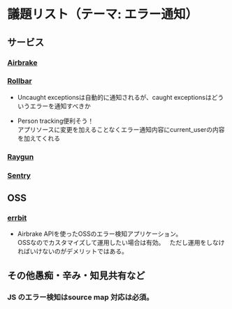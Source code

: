 # 議題リスト（テーマ: エラー通知）
## サービス

### [Airbrake](https://airbrake.io)

### [Rollbar](https://rollbar.com)
* Uncaught exceptionsは自動的に通知されるが、caught exceptionsはどういうエラーを通知すべきか
+ Person tracking便利そう！  
アプリソースに変更を加えることなくエラー通知内容にcurrent_userの内容を加えてくれる

### [Raygun](https://raygun.com)

### [Sentry](https://sentry.io/welcome/)

## OSS

### [errbit](https://errbit.com)
* Airbrake APIを使ったOSSのエラー検知アプリケーション。  
OSSなのでカスタマイズして運用したい場合は有効。  
ただし運用をしなければいけないのがデメリットではある。

## その他愚痴・辛み・知見共有など
### JS のエラー検知はsource map 対応は必須。
